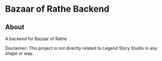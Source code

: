 # Bazaar of Rathe Backend

## About

A backend for Bazaar of Rathe

Disclaimer: This project is not directly related to Legend Story Studio in any shape or way.
